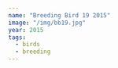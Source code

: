 ```yaml
---
name: "Breeding Bird 19 2015"
image: "/img/bb19.jpg"
year: 2015
tags:
  - birds
  - breeding
---
```

